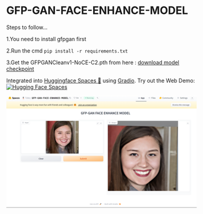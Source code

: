 # GFP-GAN-FACE-ENHANCE-MODEL

Steps to follow...

1.You need to install gfpgan first

2.Run the cmd  `pip install -r requirements.txt`

3.Get the GFPGANCleanv1-NoCE-C2.pth from here : [download model checkpoint](https://drive.google.com/file/d/14kmWeQUk138ygbXtDjB5s6M2RSPVnu2m/view?usp=drive_link)

Integrated into [Huggingface Spaces 🤗](https://huggingface.co/spaces) using [Gradio](https://github.com/gradio-app/gradio). Try out the Web Demo: [![Hugging Face Spaces](https://img.shields.io/badge/%F0%9F%A4%97%20Hugging%20Face-Spaces-blue)](https://huggingface.co/spaces/Tzktz/GFP-GAN-FACE-ENHANCE-MODEL)

![Alt text](https://github.com/tzktz/GFP-GAN-FACE-ENHANCE-MODEL/blob/main/demo%20output.png)
